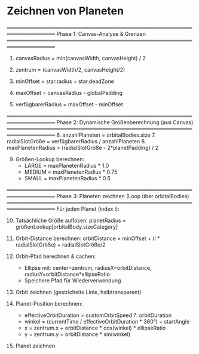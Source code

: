 # Zeichnen von Planeten
═══════════════════════════════════════════════════════════════
Phase 1: Canvas-Analyse & Grenzen
═══════════════════════════════════════════════════════════════
1. canvasRadius = min(canvasWidth, canvasHeight) / 2
2. zentrum = (canvasWidth/2, canvasHeight/2)

3. minOffset = star.radius + star.deadZone
4. maxOffset = canvasRadius - globalPadding
5. verfügbarerRadius = maxOffset - minOffset

═══════════════════════════════════════════════════════════════
Phase 2: Dynamische Größenberechnung (aus Canvas)
═══════════════════════════════════════════════════════════════
6. anzahlPlaneten = orbitalBodies.size
7. radialSlotGröße = verfügbarerRadius / anzahlPlaneten
8. maxPlanetenRadius = (radialSlotGröße - 2*planetPadding) / 2

9. Größen-Lookup berechnen:
   - LARGE  = maxPlanetenRadius * 1.0
   - MEDIUM = maxPlanetenRadius * 0.75
   - SMALL  = maxPlanetenRadius * 0.5

═══════════════════════════════════════════════════════════════
Phase 3: Planeten zeichnen (Loop über orbitalBodies)
═══════════════════════════════════════════════════════════════
Für jeden Planet (index i):

  10. Tatsächliche Größe auflösen:
      planetRadius = größenLookup[orbitalBody.sizeCategory]
      
  11. Orbit-Distance berechnen:
      orbitDistance = minOffset + (i * radialSlotGröße) + radialSlotGröße/2
      
  12. Orbit-Pfad berechnen & cachen:
      - Ellipse mit: center=zentrum, radiusX=orbitDistance, 
        radiusY=orbitDistance*ellipseRatio
      - Speichere Pfad für Wiederverwendung
      
  13. Orbit zeichnen (gestrichelte Linie, halbtransparent)
  
  14. Planet-Position berechnen:
      - effectiveOrbitDuration = customOrbitSpeed ?: orbitDuration
      - winkel = (currentTime / effectiveOrbitDuration * 360°) + startAngle
      - x = zentrum.x + orbitDistance * cos(winkel) * ellipseRatio
      - y = zentrum.y + orbitDistance * sin(winkel)
      
  15. Planet zeichnen

